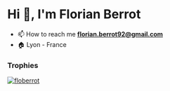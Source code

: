 <h1 align="left">Hi 👋, I'm Florian Berrot</h1>
  
- 📫 How to reach me **florian.berrot92@gmail.com**
- 🏠 Lyon - France
   
<h3 align="left">Trophies</h3>    

<p align="left"> <a href="https://github.com/ryo-ma/github-profile-trophy"><img src="https://github-profile-trophy.vercel.app/?username=floberrot&theme=onedark&column=3&margin-w=15&margin-h=15&no-frame=true" alt="floberrot" /></a> </p>  
